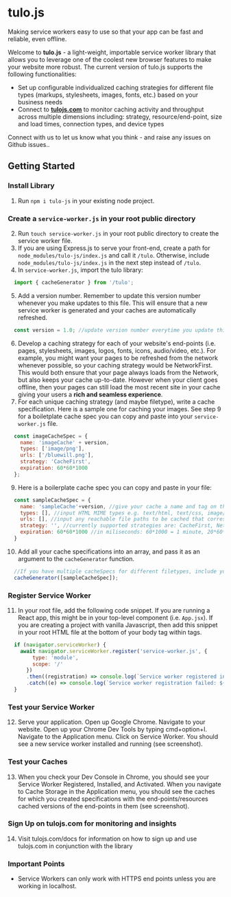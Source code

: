 # tulo.js
Making service workers easy to use so that your app can be fast and reliable, even offline.

Welcome to **tulo.js** - a light-weight, importable service worker library that allows you to leverage one of the coolest new browser features to make your website more robust. The current version of tulo.js supports the following functionalities:
  - Set up configurable individualized caching strategies for different file types (markups, stylesheets, images, fonts, etc.) based on your business needs
  - Connect to **[tulojs.com](https://tulojs.com)** to monitor caching activity and throughput across multiple dimensions including: strategy, resource/end-point, size and load times, connection types, and device types
  

Connect with us to let us know what you think - and raise any issues on Github issues..

## Getting Started
### Install Library

1) Run ```npm i tulo-js``` in your existing node project.

### Create a `service-worker.js` in your root public directory

2) Run ```touch service-worker.js``` in your root public directory to create the service worker file.
3) If you are using Express.js to serve your front-end, create a path for `node_modules/tulo-js/index.js` and call it `/tulo`. Otherwise, include `node_modules/tulo-js/index.js` in the next step instead of `/tulo`.
4) In `service-worker.js`, import the tulo library:
  ```js
    import { cacheGenerator } from '/tulo';
  ```
5) Add a version number. Remember to update this version number whenever you make updates to this file. This will ensure that a new service worker is generated and your caches are automatically refreshed.
  ```js
    const version = 1.0; //update version number everytime you update this file to effect changes
  ```
6) Develop a caching strategy for each of your website's end-points (i.e. pages, stylesheets, images, logos, fonts, icons, audio/video, etc.). For example, you might want your pages to be refreshed from the network whenever possible, so your caching strategy would be NetworkFirst. This would both ensure that your page always loads from the Network, but also keeps your cache up-to-date. However when your client goes offline, then your pages can still load the most recent site in your cache giving your users a **rich and seamless experience**.
7) For each unique caching strategy (and maybe filetype), write a cache specification. Here is a sample one for caching your images. See step 9 for a boiletplate cache spec you can copy and paste into your `service-worker.js` file.
  ```js
    const imageCacheSpec = {
      name: 'imageCache' + version,
      types: ['image/png'],
      urls: ['/bluewill.png'],
      strategy: 'CacheFirst',
      expiration: 60*60*1000
    };
  ```
9) Here is a boilerplate cache spec you can copy and paste in your file:
  ```js
    const sampleCacheSpec = {
      name: 'sampleCache'+version, //give your cache a name and tag on the version number
      types: [], //input HTML MIME types e.g. text/html, text/css, image/gif, etc.
      urls: [], //input any reachable file paths to be cached that correspond to the types specific to this cacheSpec
      strategy: '', //currently supported strategies are: CacheFirst, NetworkFirst, NetworkOnly
      expiration: 60*60*1000 //in miliseconds: 60*1000 = 1 minute, 20*60*1000 = 20 minutes - this field is OPTIONAL - if omitted, these urls will be refreshed when       the service worker restarts
    }
  ```
10) Add all your cache specifications into an array, and pass it as an argument to the `cacheGenerator` function.
  ```js
    //If you have multiple cacheSpecs for different filetypes, include your page/markup caches first followed by images, stylesheets, fonts, etc.
    cacheGenerator([sampleCacheSpec]);
  ```

### Register Service Worker

11) In your root file, add the following code snippet. If you are running a React app, this might be in your top-level component (i.e. `App.jsx`). If you are creating a project with vanilla Javascript, then add this snippet in your root HTML file at the bottom of your body tag within <script type="module"> </script> tags.

  ```js
    if (navigator.serviceWorker) {
      await navigator.serviceWorker.register('service-worker.js', {
          type: 'module',
          scope: '/'
        })
        .then((registration) => console.log(`Service worker registered in scope: ${registration.scope}`))
        .catch((e) => console.log(`Service worker registration failed: ${e}`));
    }
```

### Test your Service Worker 

12) Serve your application. Open up Google Chrome. Navigate to your website. Open up your Chrome Dev Tools by typing cmd+option+I. Navigate to the Application menu. Click on Service Worker. You should see a new service worker installed and running (see screenshot).

### Test your Caches

13) When you check your Dev Console in Chrome, you should see your Service Worker Registered, Installed, and Activated. When you navigate to Cache Storage in the Application menu, you should see the caches for which you created specifications with the end-points/resources cached versions of the end-points in them (see screenshot).

### Sign Up on tulojs.com for monitoring and insights

14) Visit tulojs.com/docs for information on how to sign up and use tulojs.com in conjunction with the library

### Important Points

- Service Workers can only work with HTTPS end points unless you are working in localhost.
 
